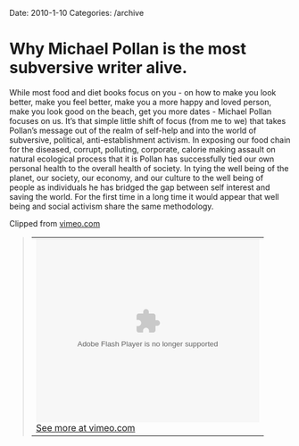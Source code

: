 Date: 2010-1-10
Categories: /archive

# Why Michael Pollan is the most subversive writer alive.

<div class="Clog_Commentary_Wrap"><div class="Clog_Post_Text"><p>While most food and diet books focus on you - on how to make you look better, make you feel better, make you a more happy and loved person, make you look good on the beach, get you more dates - Michael Pollan focuses on us.  It&#8217;s that simple little shift of focus (from me to we) that takes Pollan&#8217;s message out of the realm of self-help and into the world of subversive, political, anti-establishment activism. In exposing our food chain for the diseased, corrupt, polluting, corporate, calorie making assault on natural ecological process that it is Pollan has successfully tied our own personal health to the overall health of society.  In tying the well being of the planet, our society, our economy, and our culture to the well being of people as individuals he has bridged the gap between self interest and saving the world.  For the first time in a long time it would appear that well being and social activism share the same methodology.</p></div></div><div class="Clog_Content_Outer"><!-- BEGIN_CLOG_CONTENT ID: C3C5E052-71B3-4D92-B110-2F677CF87501 CLOGS.CLIPMARKS.COM --><div class="Clog_Top_Wrap"><div class="Clog_Source_First"><span>Clipped from <a rel="clipsource"  title="http://vimeo.com/7528069" href="http://vimeo.com/7528069">vimeo.com</a></span></div></div><div class="Clog_Middle_Wrap"><blockquote class="Clog_Content_Item" cite="http://vimeo.com/7528069"><table cellpadding="0" cellspacing="0"><tr><td><div align="center" class="Clog_Content_Item_Emb"><embed src="http://vimeo.com/moogaloop_local.swf?ver=32531" height="329" width="400" wmode="opaque" allowfullscreen="true" allowscriptaccess="always" bgcolor="#ffffff" flashvars="clip_id=7528069&amp;server=vimeo.com&amp;autoplay=0&amp;fullscreen=1&amp;md5=0&amp;show_portrait=0&amp;show_title=0&amp;show_byline=0&amp;context=|newest&amp;context_id=&amp;force_embed=0&amp;multimoog=&amp;color=00ADEF&amp;force_info=undefined" id="vimeo_clip_7528069" type="application/x-shockwave-flash"></embed></div><span class="Clog_Source_Button"><a rel="clipsource"  title="http://vimeo.com/7528069" href="http://vimeo.com/7528069">See more at vimeo.com</a></span></td></tr></table></blockquote></div><div class="Clog_Bottom_Wrap">&nbsp;</div></div>

